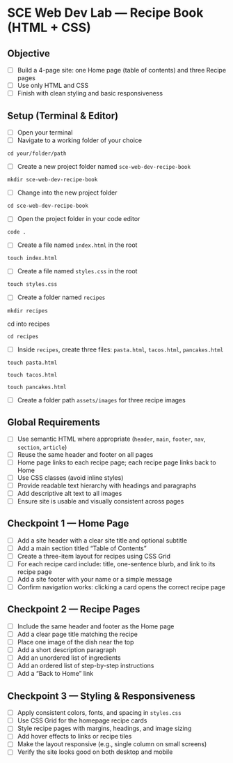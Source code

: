 # SCE Web Dev Lab — Recipe Book (HTML + CSS)

## Objective

- [ ] Build a 4-page site: one Home page (table of contents) and three Recipe pages
- [ ] Use only HTML and CSS
- [ ] Finish with clean styling and basic responsiveness

## Setup (Terminal & Editor)

- [ ] Open your terminal
- [ ] Navigate to a working folder of your choice

```
cd your/folder/path
```

- [ ] Create a new project folder named `sce-web-dev-recipe-book`

```
mkdir sce-web-dev-recipe-book
```

- [ ] Change into the new project folder

```
cd sce-web-dev-recipe-book
```

- [ ] Open the project folder in your code editor

```
code .
```

- [ ] Create a file named `index.html` in the root

```
touch index.html
```

- [ ] Create a file named `styles.css` in the root

```
touch styles.css
```

- [ ] Create a folder named `recipes`

```
mkdir recipes
```

cd into recipes

```
cd recipes
```

- [ ] Inside `recipes`, create three files: `pasta.html`, `tacos.html`, `pancakes.html`

```
touch pasta.html
```

```
touch tacos.html
```

```
touch pancakes.html
```

- [ ] Create a folder path `assets/images` for three recipe images

## Global Requirements

- [ ] Use semantic HTML where appropriate (`header`, `main`, `footer`, `nav`, `section`, `article`)
- [ ] Reuse the same header and footer on all pages
- [ ] Home page links to each recipe page; each recipe page links back to Home
- [ ] Use CSS classes (avoid inline styles)
- [ ] Provide readable text hierarchy with headings and paragraphs
- [ ] Add descriptive alt text to all images
- [ ] Ensure site is usable and visually consistent across pages

## Checkpoint 1 — Home Page

- [ ] Add a site header with a clear site title and optional subtitle
- [ ] Add a main section titled “Table of Contents”
- [ ] Create a three-item layout for recipes using CSS Grid
- [ ] For each recipe card include: title, one-sentence blurb, and link to its recipe page
- [ ] Add a site footer with your name or a simple message
- [ ] Confirm navigation works: clicking a card opens the correct recipe page

## Checkpoint 2 — Recipe Pages

- [ ] Include the same header and footer as the Home page
- [ ] Add a clear page title matching the recipe
- [ ] Place one image of the dish near the top
- [ ] Add a short description paragraph
- [ ] Add an unordered list of ingredients
- [ ] Add an ordered list of step-by-step instructions
- [ ] Add a “Back to Home” link

## Checkpoint 3 — Styling & Responsiveness

- [ ] Apply consistent colors, fonts, and spacing in `styles.css`
- [ ] Use CSS Grid for the homepage recipe cards
- [ ] Style recipe pages with margins, headings, and image sizing
- [ ] Add hover effects to links or recipe tiles
- [ ] Make the layout responsive (e.g., single column on small screens)
- [ ] Verify the site looks good on both desktop and mobile
